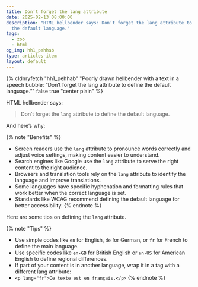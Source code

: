 ```yaml
---
title: Don’t forget the lang attribute
date: 2025-02-13 08:00:00
description: "HTML hellbender says: Don’t forget the lang attribute to define
  the default language."
tags:
  - zoo
  - html
og_img: hh1_pehhab
type: articles-item
layout: default
---
```

{% cldnryfetch "hh1_pehhab" "Poorly drawn hellbender with a text in a speech bubble: “Don’t forget the lang attribute to define the default language.”" false true "center plain" %}

HTML hellbender says:

> Don’t forget the `lang` attribute to define the default language.

And here’s why:

{% note "Benefits" %}
- Screen readers use the `lang` attribute to pronounce words correctly and adjust voice settings, making content easier to understand.
- Search engines like Google use the `lang` attribute to serve the right content to the right audience.
- Browsers and translation tools rely on the `lang` attribute to identify the language and improve translations.
- Some languages have specific hyphenation and formatting rules that work better when the correct language is set.
- Standards like WCAG recommend defining the default language for better accessibility.
{% endnote %}

Here are some tips on defining the `lang` attribute.

{% note "Tips" %}
- Use simple codes like `en` for English, `de` for German, or `fr` for French to define the main language.
- Use specific codes like `en-GB` for British English or `en-US` for American English to define regional differences.
- If part of your content is in another language, wrap it in a tag with a different lang attribute:
- `<p lang="fr">Ce texte est en français.</p>`
{% endnote %}
